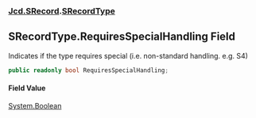 ### [Jcd.SRecord](Jcd.SRecord.md 'Jcd.SRecord').[SRecordType](Jcd.SRecord.SRecordType.md 'Jcd.SRecord.SRecordType')

## SRecordType.RequiresSpecialHandling Field

Indicates if the type requires special (i.e. non-standard handling. e.g. S4)

```csharp
public readonly bool RequiresSpecialHandling;
```

#### Field Value
[System.Boolean](https://docs.microsoft.com/en-us/dotnet/api/System.Boolean 'System.Boolean')